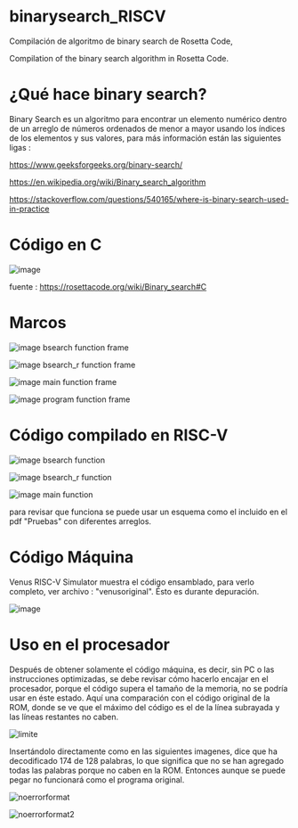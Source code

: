 # binarysearch_RISCV
Compilación de algoritmo de binary search de Rosetta Code,

Compilation of the binary search algorithm in Rosetta Code.

# ¿Qué hace binary search?

Binary Search es un algoritmo para encontrar un elemento numérico dentro de un arreglo de números ordenados de menor a mayor usando los índices de los elementos y sus valores, para más información están las siguientes ligas : 

https://www.geeksforgeeks.org/binary-search/

https://en.wikipedia.org/wiki/Binary_search_algorithm

https://stackoverflow.com/questions/540165/where-is-binary-search-used-in-practice


# Código en C

![image](https://user-images.githubusercontent.com/66481799/208310374-6b353892-36d2-47f9-b74a-35aa54f2c34c.png)

fuente : https://rosettacode.org/wiki/Binary_search#C

# Marcos 

![image](https://user-images.githubusercontent.com/66481799/209091236-0f582959-9190-42dd-a849-fca2a2247a7c.png)
bsearch function frame

![image](https://user-images.githubusercontent.com/66481799/209091373-e8fbdd50-6999-431f-aa70-ddeb041c3a59.png)
bsearch_r function frame

![image](https://user-images.githubusercontent.com/66481799/209091517-2ea8b802-f527-4af7-af16-688865cc8c29.png)
main function frame

![image](https://user-images.githubusercontent.com/66481799/209091938-d74e1412-8939-4c82-88a5-fc6edcffb616.png)
program function frame

# Código compilado en RISC-V 

![image](https://user-images.githubusercontent.com/66481799/209093307-d91e87c7-2de9-42b2-98de-87be9725cc0e.png)
bsearch function

![image](https://user-images.githubusercontent.com/66481799/209093552-c1058f22-4ce7-42f3-803a-33283b955678.png)
bsearch_r function 

![image](https://user-images.githubusercontent.com/66481799/209093823-a877394d-e58c-42f2-acdb-9a7445b85b95.png)
main function

para revisar que funciona se puede usar un esquema como el incluido en el pdf "Pruebas" con diferentes arreglos.

# Código Máquina 

Venus RISC-V Simulator muestra el código ensamblado, para verlo completo, ver archivo : "venusoriginal".
Ésto es durante depuración.

![image](https://user-images.githubusercontent.com/66481799/209114434-431b25e3-bd94-46db-9329-feb3779fd604.png)

# Uso en el procesador

Después de obtener solamente el código máquina, es decir, sin PC o las instrucciones optimizadas, se debe revisar cómo hacerlo encajar en el procesador, porque el código supera el tamaño de la memoria, no se podría usar en éste estado. Aquí una comparación con el código original de la ROM, donde se ve que el máximo del código es el de la línea subrayada y las líneas restantes no caben.  

![limite](https://user-images.githubusercontent.com/66481799/209178742-c93ff430-4bb0-47f4-992b-bdaebc57d3bb.png)

Insertándolo directamente como en las siguientes imagenes, dice que ha decodificado 174 de 128 palabras, lo que significa que no se han agregado todas las palabras porque no caben en la ROM. Entonces aunque se puede pegar no funcionará como el programa original.

![noerrorformat](https://user-images.githubusercontent.com/66481799/209178401-05136f7b-0ce2-43e3-bc93-ccd4beeff0c1.png)

![noerrorformat2](https://user-images.githubusercontent.com/66481799/209178425-fafe5cfd-d5bf-4ba6-ba3c-2ae7b7199c53.png)






